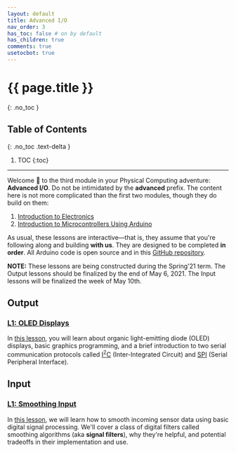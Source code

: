 ```yaml
---
layout: default
title: Advanced I/O
nav_order: 3
has_toc: false # on by default
has_children: true
comments: true
usetocbot: true
---
```

# {{ page.title }}
{: .no_toc }

## Table of Contents
{: .no_toc .text-delta }

1. TOC
{:toc}
---

Welcome 👋 to the third module in your Physical Computing adventure: **Advanced I/O**. Do not be intimidated by the **advanced** prefix. The content here is not more complicated than the first two modules, though they do build on them:
1. [Introduction to Electronics](../electronics/index.md)
2. [Introduction to Microcontrollers Using Arduino](../arduino/index.md)

As usual, these lessons are interactive—that is, they assume that you're following along and building **with us**. They are designed to be completed **in order**. All Arduino code is open source and in this [GitHub repository](https://github.com/makeabilitylab/arduino).

**NOTE:** These lessons are being constructed during the Spring'21 term. The Output lessons should be finalized by the end of May 6, 2021. The Input lessons will be finalized the week of May 10th.

## Output

### [L1: OLED Displays](oled.md)
In [this lesson](oled.md), you will learn about organic light-emitting diode (OLED) displays, basic graphics programming, and a brief introduction to two serial communication protocols called [I<sup>2</sup>C](https://en.wikipedia.org/wiki/I%C2%B2C) (Inter-Integrated Circuit) and [SPI](https://en.wikipedia.org/wiki/Serial_Peripheral_Interface) (Serial Peripheral Interface).

## Input

### [L1: Smoothing Input](smoothing-input.md)

In [this lesson](smoothing-input.md), we will learn how to smooth incoming sensor data using basic digital signal processing. We'll cover a class of digital filters called smoothing algorithms (aka **signal filters**), why they're helpful, and potential tradeoffs in their implementation and use.

<!-- ## Output:
### L1: Vibro motors
### L2: Servo motors
### L3: OLED Displays

## Input
### L1: Smoothing Input
### L2: Microphones
### L3: Hall effect sensors
### L4: Ultrasonic distance sensor
### L5: Interrupts -->